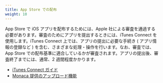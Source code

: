 ```yaml
---
title: App Store での配布
weight: 10
---
```


App Store で iOS アプリを配布するためには、Apple
社による審査を通過する必要があります。審査のためにアプリを提出するときには、iTunes
Connect を使用します。iTunes Connect 上では、アプリの提出に必要な手続き
( アプリ情報の登録など )
を含む、さまざまな処理・操作を行います。なお、審査では、App Store
での配布基準に適合しているかが審査されます。アプリの提出後、審査終了までには、通常、2
週間程度かかります。

- [iTunes Connect ガイド](itunes_connect)
- [Monaca 提供のアップロード機能](app_submission)